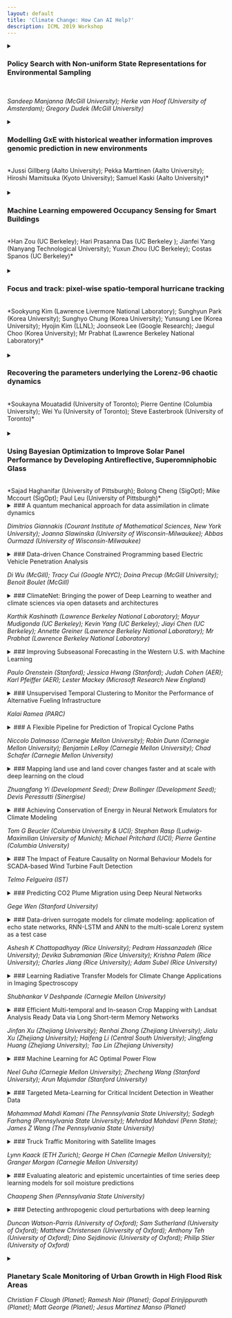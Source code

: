 ```yaml
---
layout: default
title: 'Climate Change: How Can AI Help?'
description: ICML 2019 Workshop
---
```

<details>
<summary>
  
### Policy Search with Non-uniform State Representations for Environmental Sampling
<br> 

*Sandeep Manjanna (McGill University); Herke van Hoof (University of Amsterdam); Gregory Dudek (McGill University)*</summary>

<br>
Surveying fragile ecosystems like coral reefs is important to monitor the effects of climate change. We present an adaptive sampling technique that  generates efficient trajectories covering hotspots in the region of interest at a high rate. A key feature of our sampling algorithm is the ability to generate action plans for any new hotspot distribution using the parameters learned on other similar looking distributions.
</details>

<details>
<summary>

### Modelling GxE with historical weather information improves genomic prediction in new environments
<br> 
*Jussi Gillberg (Aalto University); Pekka Marttinen (Aalto University); Hiroshi Mamitsuka (Kyoto University); Samuel Kaski (Aalto University)*</summary>
<br>
Interaction between the genotype and the environment ($G \times E$) has a strong impact on the yield of major crop plants. Recently $G \times E$ has been predicted from environmental and genomic covariates, but existing works have not considered generalization to new environments and years without access to in-season data. We study \textit{in silico} the viability of $G \times E$ prediction under realistic constraints. We show that the environmental response of a new generation of untested Barley cultivars can be predicted in new locations and years using genomic data, machine learning and historical weather observations. Our results highlight the need for models of $G \times E$: non-linear effects clearly dominate linear ones and the interaction between the soil type and daily rain is identified as the main driver for $G \times E$. Our study implies that genomic selection can be used to capture the yield potential in $G \times E$ effects for future growth seasons, providing a possible means to achieve yield improvements. $G \times E$ models are also needed to select for varieties that react favourably to the altering climate conditions. For this purpose, the historical weather observations could be replaced by climate simulations to study the yield potential under various climate scenarios.This abstract summarizes the findings of a recently published article <anonymised>.

</details>

<br>
<details>
<summary>

### Machine Learning empowered Occupancy Sensing for Smart Buildings
<br>
*Han Zou (UC Berkeley); Hari Prasanna Das  (UC Berkeley ); Jianfei Yang (Nanyang Technological University); Yuxun Zhou (UC Berkeley); Costas Spanos  (UC Berkeley)*</summary>
<br>
Over half of the global electricity consumption is attributed to buildings, which are often operated poorly from an energy perspective. Significant improvements in energy efficiency can be achieved via intelligent building control techniques. To realize such advanced control schemes, accurate and robust occupancy information is highly valuable. In this work, we present a cutting-edge WiFi sensing platform and state-of-the-art machine learning methods to address longstanding occupancy sensing challenges in smart buildings. Our systematic solution provides comprehensive fine-grained occupancy information in a non-intrusive and privacy-preserving manner, which facilitates eco-friendly and sustainable buildings.
</details>

<br>
<details>
<summary>
  
### Focus and track: pixel-wise spatio-temporal hurricane tracking
<br>
*Sookyung Kim (Lawrence Livermore National Laboratory); Sunghyun  Park (Korea University); Sunghyo Chung (Korea University); Yunsung Lee (Korea University); Hyojin Kim (LLNL); Joonseok Lee (Google Research); Jaegul Choo (Korea University); Mr Prabhat (Lawrence Berkeley National Laboratory)*</summary>
<br>
We tackle extreme climate event tracking problem. It has unique challenges to other visual object tracking problems, including wider range of spatio-temporal dynamics, blur boundary of the target, and shortage of labeled dataset. In this paper, we propose a simple but robust end-to-end model based on multi-layered ConvLSTM, suitable for the climate event tracking problem. It first learns to imprint location and appearance of the target at the first frame with one-shot auto-encoding fashion, and then, the learned feature is consumed by the tracking module to track the target in subsequent time frames. To tackle the data shortage problem, we propose data augmentation based on Social GAN. Extensive experiments show that the proposed framework significantly improves tracking performance on hurricane tracking task over several state-of-the-art methods.
</details>

<br>
<details>
<summary>

### Recovering the parameters underlying the Lorenz-96 chaotic dynamics
<br>
*Soukayna Mouatadid (University of Toronto); Pierre Gentine (Columbia University); Wei Yu (University of Toronto); Steve Easterbrook (University of Toronto)*</summary>
<br>
Climate projections suffer from uncertain equilibrium climate sensitivity. The reason behind this uncertainty is the resolution of global climate models, which is too coarse to resolve key processes such as clouds and convection. These processes are approximated using heuristics in a process called parameterization. The selection of these parameters can be subjective, leading to significant uncertainties in the way clouds are represented in global climate models. Here, we explore three deep network algorithms to infer these parameters in an objective and data-driven way. We compare the performance of a fully-connected network, a one-dimensional and, a two-dimensional convolutional networks to recover the underlying parameters of the Lorenz-96 model, a non-linear dynamical system that has similar behavior to the climate system.
</details>

<br>
<details>
<summary>
  
### Using Bayesian Optimization to Improve Solar Panel Performance by Developing Antireflective, Superomniphobic Glass
<br>
*Sajad Haghanifar (University of Pittsburgh); Bolong Cheng (SigOpt); Mike Mccourt (SigOpt); Paul Leu (University of Pittsburgh)*</summary>
<br>
Photovoltaic solar panel efficiency is dependent on photons transmitting through the glass sheet covering and into the crystalline silicon solar cells within.  However, complications such as soiling and light reflection degrade performance. Our goal is to identify a fabrication process to produce glass which promotes photon transmission and is superomniphobic (repels fluids), for easier cleaning. In this paper, we propose adapting Bayesian optimization to efficiently search the space of possible glass fabrication strategies; in this search we balance three competing objectives (transmittance, haze and oil contact angle). We present the glass generated from this Bayesian optimization strategy and detail its properties relevant to photovoltaic solar power.
</details>

<details>
<summary>### A quantum mechanical approach for data assimilation in climate dynamics

*Dimitrios Giannakis (Courant Institute of Mathematical Sciences, New York University); Joanna Slawinska (University of Wisconsin-Milwaukee); Abbas Ourmazd (University of Wisconsin-Milwaukee)*</summary>

A framework for data assimilation in climate dynamics is presented, combining aspects of quantum mechanics, Koopman operator theory, and kernel methods for machine learning. This approach adapts the Dirac-von Neumann formalism of quantum dynamics and measurement to perform data assimilation (filtering) of climate dynamics, using the Koopman operator governing the evolution of observables as an analog of the Heisenberg operator in quantum mechanics, and a quantum mechanical density operator to represent  the data assimilation state. The framework is implemented in a fully empirical, data-driven manner, using kernel methods for machine learning to represent the evolution and measurement operators via matrices in a basis learned from time-ordered observations. Applications to data assimilation of the Nino 3.4 index for the El Nino Southern Oscillation (ENSO) in a comprehensive climate model show promising results.
</details>

<details>
<summary>### Data-driven Chance Constrained Programming based Electric Vehicle Penetration Analysis

*Di Wu (McGill); Tracy Cui (Google NYC); Doina Precup (McGill University); Benoit Boulet (McGill)*</summary>

Transportation electrification has been growing rapidly in recent years. The adoption of electric vehicles (EVs) could help to release the dependency on oil and reduce greenhouse gas emission. However, the increasing EV adoption will also impose a high demand on the power grid and may jeopardize the grid network infrastructures. For certain high EV penetration areas, the EV charging demand may lead to transformer overloading at peak hours which makes the maximal EV penetration analysis an urgent problem to solve. This paper proposes a data-driven chance constrained programming based framework for maximal EV penetration analysis. Simulation results are presented for a real-world neighborhood level network. The proposed framework could serve as a guidance for utility companies to schedule infrastructure upgrades.
</details>

<details>
<summary>### ClimateNet: Bringing the power of Deep Learning to weather and climate sciences via open datasets and architectures

*Karthik  Kashinath (Lawrence Berkeley National Laboratory); Mayur Mudigonda (UC Berkeley); Kevin Yang (UC Berkeley); Jiayi Chen (UC Berkeley); Annette Greiner (Lawrence Berkeley National Laboratory); Mr Prabhat (Lawrence Berkeley National Laboratory)*</summary>

Pattern recognition tasks such as classification, object detection and segmentation have remained challenging problems in the weather and climate sciences. While there exist many empirical heuristics for detecting weather patterns and extreme events, the disparities between the output of these different methods even for a single event are large and often difficult to reconcile. Given the success of Deep Learning in tackling similar problems in computer vision, we advocate a DL-based approach. However, DL works best in the context of supervised learning, when labeled datasets are readily available. Reliable, labeled training data is scarce in climate science. `ClimateNet` is an effort to solve this problem by creating open, community-sourced expert-labeled datasets that capture information pertaining to class or pattern labels, bounding boxes and segmentation masks. In this paper we present the motivation, design and status of the ClimateNet dataset and associated model architecture.
</details>

<details>
<summary>### Improving Subseasonal Forecasting in the Western U.S. with Machine Learning

*Paulo Orenstein (Stanford); Jessica Hwang (Stanford); Judah Cohen (AER); Karl Pfeiffer (AER); Lester Mackey (Microsoft Research New England)*</summary>

Water managers in the western United States (U.S.) rely on longterm forecasts of temperature and precipitation to prepare for droughts and other wet weather extremes. To improve the accuracy of these long-term forecasts, the Bureau of Reclamation and the National Oceanic and Atmospheric Administration (NOAA) launched the Subseasonal Climate Forecast Rodeo, a year-long real-time forecasting challenge, in which participants aimed to skillfully predict temperature and precipitation in the western U.S. two to four weeks and four to six weeks in advance. We present and evaluate our machine learning approach to the Rodeo and release our SubseasonalRodeo dataset, collected to train and evaluate our forecasting system. Our predictive system is an ensemble of two regression models, and exceeds that of the top Rodeo competitor as well as the government baselines for each target variable and forecast horizon.
</details>

<details>
<summary>### Unsupervised Temporal Clustering to Monitor the Performance of Alternative Fueling Infrastructure

*Kalai Ramea (PARC)*</summary>

Zero Emission Vehicles (ZEV) play an important role in the decarbonization of the transportation sector. For a wider adoption of ZEVs, providing a reliable infrastructure is critical. We present a machine learning approach that uses unsupervised temporal clustering algorithm along with survey analysis to determine infrastructure performance and reliability of alternative fuels. We illustrate this approach for the hydrogen fueling stations in California, but this can be generalized for other regions and fuels. 
</details>

<details>
<summary>### A Flexible Pipeline for Prediction of Tropical Cyclone Paths

*Niccolo Dalmasso (Carnegie Mellon University); Robin Dunn (Carnegie Mellon University); Benjamin LeRoy (Carnegie Mellon University); Chad Schafer (Carnegie Mellon University)*</summary>

Hurricanes and, more generally, tropical cyclones (TCs) are rare, complex natural phenomena of both scientific and public interest. The importance of understanding TCs in a changing climate has increased as recent TCs have had devastating impacts on human lives and communities. Moreover, good prediction and understanding about the complex nature of TCs can mitigate some of these human and property losses. Though TCs have been studied from many different angles, more work is needed from a statistical approach of providing prediction regions. The current state-of-the-art in TC prediction bands comes from the National Hurricane Center at NOAA, whose proprietary model provides "cones of uncertainty" for TCs through an analysis of historical forecast errors. The contribution of this paper is twofold. We introduce a new pipeline that encourages transparent and adaptable prediction band development by streamlining cyclone track simulation and prediction band generation. We also provide updates to existing models and novel statistical methodologies in both areas of the pipeline respectively. 
</details>

<details>
<summary>### Mapping land use and land cover changes faster and at scale with deep learning on the cloud

*Zhuangfang Yi (Development Seed); Drew Bollinger (Development Seed); Devis Peressutti (Sinergise)*</summary>

Policymakers rely on Land Use and Land Cover (LULC) maps for evaluation and planning. They use these maps to plan climate-smart agriculture policy, improve housing resilience (to earthquakes or other natural disasters), and understand how to grow commerce in small communities. A number of institutions have created global land use maps from historic satellite imagery. However, these maps can be outdated and are often inaccurate, particularly in their representation of developing countries. We worked with the European Space Agency (ESA) to develop a LULC deep learning workflow on the cloud that can ingest Sentinel-2 optical imagery for a large scale LULC change detection. It’s an end-to-end workflow that sits on top of two comprehensive tools, SentinelHub, and eo-learn, which seamlessly link earth observation data with machine learning libraries. It can take in the labeled LULC and associated AOI in shapefiles, set up a task to fetch cloud-free, time series imagery stacks within the defined time interval by the users. It will pair the satellite imagery tile with it’s labeled LULC mask for the supervised deep learning model training on the cloud. Once a well-performing model is trained, it can be exported as a Tensorflow/Pytorch serving docker image to work with our cloud-based model inference pipeline. The inference pipeline can automatically scale with the number of images to be processed.  Changes in land use are heavily influenced by human activities (e.g. agriculture, deforestation, human settlement expansion) and have been a great source of greenhouse gas emissions. Sustainable forest and land management practices vary from region to region, which means having flexible, scalable tools will be critical. With these tools, we can empower analysts, engineers, and decision-makers to see where contributions to climate-smart agricultural, forestry and urban resilience programs can be made. 
</details>

<details>
<summary>### Achieving Conservation of Energy in Neural Network Emulators for Climate Modeling

*Tom G Beucler (Columbia University & UCI); Stephan Rasp (Ludwig-Maximilian University of Munich); Michael Pritchard (UCI); Pierre Gentine (Columbia University)*</summary>

Artificial neural-networks have the potential to emulate cloud processes with higher accuracy than the semi-empirical emulators currently used in climate models. However, neural-network models do not intrinsically conserve energy and mass, which is an obstacle to using them for long-term climate predictions. Here, we propose two methods to enforce linear conservation laws in neural-network emulators of physical models: Constraining (1) the loss function or (2) the architecture of the network itself. Applied to the emulation of explicitly-resolved cloud processes in a prototype multi-scale climate model, we show that architecture constraints can enforce conservation laws to satisfactory numerical precision, while all constraints help the neural-network better generalize to conditions outside of its training set, such as global warming. 
</details>

<details>
<summary>### The Impact of Feature Causality on Normal Behaviour Models for SCADA-based Wind Turbine Fault Detection

*Telmo Felgueira (IST)*</summary>

The cost of wind energy can be reduced by using SCADA data to detect faults in wind turbine components. Normal behavior models are one of the main fault detection approaches, but there is a lack of work in how different input features affect the results. In this work, a new taxonomy based on the causal relations between the input features and the target is presented. Based on this taxonomy, the impact of different input feature configurations on the modelling and fault detection performance is evaluated. To this end, a framework that formulates the detection of faults as a classification problem is also presented.
</details>

<details>
<summary>### Predicting CO2 Plume Migration using Deep Neural Networks

*Gege Wen (Stanford University)*</summary>

Carbon capture and sequestration (CCS) is an essential climate change mitigation technology for achieving the 2 degree C target. Numerical simulation of CO2 plume migration in the subsurface is a prerequisite to effective CCS projects. However, stochastic high spatial resolution simulations are currently limited by computational resources. We propose a deep neural network approach to predict the CO2 plume migration in high dimensional systems with complex geology. Upon training, the network is able to give accurate predictions that are 6 orders of magnitude faster than traditional numerical simulators. This approach can be easily adopted to history-matching and uncertainty analysis problems to support the scale-up of CCS deployment.
</details>

<details>
<summary>### Data-driven surrogate models for climate modeling: application of echo state networks, RNN-LSTM and ANN to the multi-scale Lorenz system as a test case

*Ashesh K Chattopadhyay (Rice University); Pedram  Hassanzadeh (Rice University); Devika  Subramanian (Rice University); Krishna Palem (Rice University); Charles Jiang (Rice University); Adam  Subel (Rice University)*</summary>

Understanding the effects of climate change relies on physics driven computationally expensive climate models which are still imperfect owing to ineffective subgrid scale parametrization. An effective way to treat these ineffective parametrization of largely uncertain subgrid scale processes are data-driven surrogate models with machine learning techniques. These surrogate models train on observational data capturing either the embed- dings of their (subgrid scale processes’) underlying dynamics on the large scale processes or to simulate the subgrid processes accurately to be fed into the large scale processes. In this paper an extended version of the Lorenz 96 system is studied, which consists of three equations for a set of slow, intermediate, and fast variables, providing a fitting prototype for multi-scale, spatio-temporal chaos, and in particular, the complex dynamics of the climate system. In this work, we have built a data-driven model based on echo state net- works (ESN) aimed, specifically at climate modeling. This model can predict the spatio-temporal chaotic evolution of the Lorenz system for several Lyapunov timescales. We show that the ESN model outperforms, in terms of the prediction horizon, a deep learning technique based on recurrent neural network (RNN) with long short-term memory (LSTM) and an artificial neural network by factors between 3 and 10. The results suggest that ESN has the potential for being a powerful method for surrogate modeling and data-driven prediction for problems of interest to the climate community.
</details>

<details>
<summary>### Learning Radiative Transfer Models for Climate Change Applications in Imaging Spectroscopy

*Shubhankar V Deshpande (Carnegie Mellon University)*</summary>

According to a recent investigation, an estimated 33-50% of the world's coral reefs have undergone degradation, believed to be as a result of climate change. A strong driver of climate change and the subsequent environmental impact are greenhouse gases such as methane. However, the exact relation climate change has to the environmental condition cannot be easily established. Remote sensing methods are increasingly being used to quantify and draw connections between rapidly changing climatic conditions and environmental impact. A crucial part of this analysis is processing spectroscopy data using radiative transfer models (RTMs) which is a computationally expensive process and limits their use with high volume imaging spectrometers. This work presents an algorithm that can efficiently emulate RTMs using neural networks leading to a multifold speedup in processing time, and yielding multiple downstream benefits.
</details>

<details>
<summary>### Efficient Multi-temporal and In-season Crop Mapping with Landsat Analysis Ready Data via Long Short-term Memory Networks

*Jinfan Xu (Zhejiang University); Renhai Zhong (Zhejiang University); Jialu Xu (Zhejiang University); Haifeng Li (Central South University); Jingfeng Huang (Zhejiang University); Tao Lin (Zhejiang University)*</summary>

Globe crop analysis from plentiful satellite images yields state-of-the-art results about estimating climate change impacts on agriculture with modern machine learning technology. Generating accurate and timely crop mapping across years remains a scientific challenge since existing non-temporal classifiers are hardly capable of capturing complicated temporal links from multi-temporal remote sensing data and adapting to interannual variability. We developed an LSTM-based model trained by previous years to distinguish corn and soybean for the current year. The results showed that LSTM outperformed random forest baseline in both in-season and end-of-the-season crop type classification. The improved performance is a result of the cumulative effect of remote sensing information that has been learned by LSTM model structure. The work provides a valuable opportunity for estimating the impact of climate change on crop yield and early warning of extreme weather events in the future.
</details>

<details>
<summary>### Machine Learning for AC Optimal Power Flow

*Neel Guha (Carnegie Mellon University); Zhecheng Wang (Stanford University); Arun Majumdar (Stanford University)*</summary>

We explore machine learning methods for AC Optimal Powerflow (ACOPF) - the task of optimizing power generation in a transmission network according while respecting physical and engineering constraints. We present two formulations of ACOPF as a machine learning problem: 1) an end-to-end prediction task where we directly predict the optimal generator settings, and 2) a constraint prediction task where we predict the set of active constraints in the optimal solution. We validate these approaches on two benchmark grids.   
</details>

<details>
<summary>### Targeted Meta-Learning for Critical Incident Detection in Weather Data

*Mohammad Mahdi Kamani (The Pennsylvania State University); Sadegh Farhang (Pennsylvania State University); Mehrdad Mahdavi (Penn State); James Z Wang (The Pennsylvania State University)*</summary>

Due to imbalanced or heavy-tailed  nature of weather- and climate-related datasets, the performance of standard deep learning models significantly deviates from their expected behavior on test data. Classical methods to address these  issues are mostly data or application dependent, hence burdensome to tune. Meta-learning approaches, on the other hand, aim to learn hyperparameters in the learning process using different objective functions on training and validation data. However, these methods suffer from high computational complexity and are not scalable to large datasets. In this paper, we aim to apply a novel framework named as targeted meta-learning to rectify this issue, and show its efficacy in dealing with the aforementioned biases in datasets. This framework employs a small, well-crafted target dataset that resembles the desired nature of test data in order to guide the learning process in a coupled manner. We empirically show that this framework can overcome the bias issue, common to weather-related datasets, in a bow echo detection case study.
</details>

<details>
<summary>### Truck Traffic Monitoring with Satellite Images

*Lynn Kaack (ETH Zurich); George H Chen (Carnegie Mellon University); Granger Morgan (Carnegie Mellon University)*</summary>

The road freight sector is responsible for a large and growing share of greenhouse gas emissions, but reliable data on the amount of freight that is moved on roads in many parts of the world are scarce.  Many low- and middle-income countries have limited ground-based traffic monitoring and freight surveying activities. In this proof of concept, we show that we can use an object detection network to count trucks in satellite images and predict average annual daily truck traffic from those counts. We describe a complete model, test the uncertainty of the estimation, and discuss the transfer to developing countries.
</details>

<details>
<summary>### Evaluating aleatoric and epistemic uncertainties of time series deep learning models for soil moisture predictions

*Chaopeng Shen (Pennsylvania State University)*</summary>

Soil moisture is an important variable that determines floods, vegetation health, agriculture productivity, and land surface feedbacks to the atmosphere, etc.. The recently available satellite-based observations give us a unique opportunity to directly build data-driven models to predict soil moisture instead of using land surface models, but previously there was no uncertainty estimate. We tested Monte Carlo dropout with an aleatoric term (MCD+A) for our long short-term memory models for this problem, and ask if the uncertainty terms behave as they were argued to. We show that MCD+A indeed gave a good estimate of our predictive error, provided we tune a hyperparameter and use a representative training dataset. The aleatoric term responded strongly to observational noise and the epistemic term clearly acted as a detector for physiographic dissimilarity from the training data. However, when the training and test data are characteristically different, the aleatoric term could be misled, undermining its reliability. We will also discuss some of the major challenges for which we anticipate the geoscientific communities will need help from computer scientists in applying AI to climate or hydrologic modeling.
</details>

<details>
<summary>### Detecting anthropogenic cloud perturbations with deep learning

*Duncan Watson-Parris (University of Oxford); Sam Sutherland (University of Oxford); Matthew Christensen (University of Oxford); Anthony Teh (University of Oxford); Dino Sejdinovic (University of Oxford); Philip Stier (University of Oxford)*</summary>

One of the most pressing questions in climate science is that of the effect of anthropogenic aerosol on the Earth's energy balance. Aerosols provide the `seeds` on which cloud droplets form, and changes in the amount of aerosol available to a cloud can change its brightness and other physical properties such as optical thickness and spatial extent. Clouds play a critical role in moderating global temperatures and small perturbations can lead to significant amounts of cooling or warming. Uncertainty in this effect is so large it is not currently known if it is negligible, or provides a large enough cooling to largely negate present-day warming by CO2. This work uses deep convolutional neural networks to look for two particular perturbations in clouds due to anthropogenic aerosol and assess their properties and prevalence, providing valuable insights into their climatic effects.
</details>

<details>
<summary>
  
### Planetary Scale Monitoring of Urban Growth in High Flood Risk Areas

*Christian F Clough (Planet); Ramesh Nair (Planet); Gopal Erinjippurath (Planet); Matt George (Planet); Jesus Martinez Manso (Planet)*</summary>

Climate  change  is  increasing  the  incidence of flooding. Many areas in the developing world are experiencing strong population growth but lack adequate urban planning. This represents a significant humanitarian risk. We explore the use of high-cadence satellite imagery provided by Planet, who’s flock of over one hundred ’Dove’ satellites image the entire earth’s landmass everyday at 3-5m resolution. We use a deep learning-based computer vision approach to measure flood-related humanitarian risk in 5 cities in Africa.
</details>

